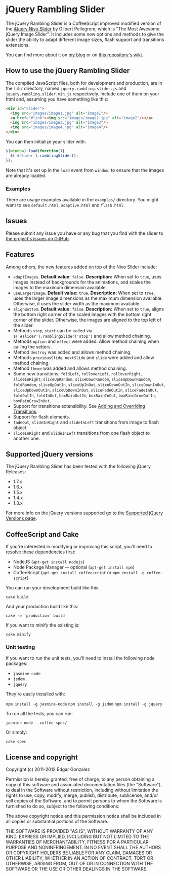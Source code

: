 # jQuery Rambling Slider

The jQuery Rambling Slider is a CoffeeScript improved modified version of the [jQuery Nivo Slider](http://github.com/gilbitron/Nivo-Slider) by Gilbert Pellegrom, which is "The Most Awesome jQuery Image Slider".
It includes some new options and methods to give the slider the ability to adapt different image sizes, flash support and transitions extensions.

You can find more about it on [my blog](http://www.ramblinglabs.com/blog) or on [this repository's wiki](http://github.com/egonzalez0787/rambling.slider/wiki).

## How to use the jQuery Rambling Slider

The compiled JavaScript files, both for development and production, are in the `lib/` directory, named `jquery.rambling.slider.js` and `jquery.rambling.slider.min.js` respectively. Include one of them on your html and, assuming you have something like this:

``` html
<div id="slider">
  <img src="images/image1.jpg" alt="image1"/>
  <a href="#link"><img src="images/image2.jpg" alt="image2"/></a>
  <img src="images/image3.jpg" alt="image3"/>
  <img src="images/image4.jpg" alt="image4"/>
</div>
```

You can then initialize your slider with:

``` javascript
$(window).load(function(){
  $('#slider').ramblingSlider();
});
```

Note that it's set up in the `load` event from `window`, to ensure that the images are already loaded.

### Examples

There are usage examples available in the `examples/` directory.
You might want to see `default.html`, `adaptive.html` and `flash.html`.

## Issues

Please submit any issue you have or any bug that you find with the slider to [the project's issues on GitHub](http://github.com/egonzalez0787/rambling.slider/issues).

## Features

Among others, the new features added on top of the Nivo Slider include:

* `adaptImages`. __Default value:__ `false`. __Description:__ When set to `true`, uses images instead of backgrounds for the animations, and scales the images to the maximum dimension available.
* `useLargerImage`. __Default value:__ `true`. __Description:__ When set to `true`, uses the larger image dimensions as the maximum dimension available. Otherwise, it uses the slider width as the maximum available.
* `alignBottom`. __Default value:__ `false`. __Description:__ When set to `true`, aligns the bottom right corner of the scaled images with the bottom right corner of the slider. Otherwise, the images are aligned to the top left of the slider.
* Methods `stop`, `start` can be called via `$('#slider').ramblingSlider('stop')` and allow method chaining.
* Methods `option` and `effect` were added. Allow method chaining when calling the setters.
* Method `destroy` was added and allows method chaining.
* Methods `previousSlide`, `nextSlide` and `slide` were added and allow method chaining.
* Method `theme` was added and allows method chaining.
* Some new transitions: `foldLeft`, `rolloverLeft`, `rolloverRight`, `slideInRight`, `sliceUpRandom`, `sliceDownRandom`, `sliceUpDownRandom`, `foldRandom`, `sliceUpOutIn`, `sliceUpInOut`, `sliceDownOutIn`, `sliceDownInOut`, `sliceUpDownOutIn`, `sliceUpDownInOut`, `sliceFadeOutIn`, `sliceFadeInOut`, `foldOutIn`, `foldInOut`, `boxRainOutIn`, `boxRainInOut`, `boxRainGrowOutIn`, `boxRainGrowInOut`.
* Support for transitions extensibility. See [Adding and Overriding Transitions](http://github.com/egonzalez0787/rambling.slider/wiki/Adding-and-Overriding-Transitions).
* Support for flash elements.
* `fadeOut`, `slideInRight` and `slideInLeft` transitions from image to flash object.
* `slideInRight` and `slideInLeft` transitions from one flash object to another one.

## Supported jQuery versions

The jQuery Rambling Slider has been tested with the following jQuery Releases:

* 1.7.x
* 1.6.x
* 1.5.x
* 1.4.x
* 1.3.x

For more info on the jQuery versions supported go to the [Supported jQuery Versions page](http://github.com/egonzalez0787/rambling.slider/wiki/Supported-jQuery-Versions).

## CoffeeScript and Cake

If you're interested in modifying or improving this script, you'll need to resolve these dependencies first:

* NodeJS (`apt-get install nodejs`)
* Node Package Manager -- optional (`apt-get install npm`)
* CoffeeScript (`apt-get install coffeescript` or `npm install -g coffee-script`)

You can run your development build like this:

`cake build`

And your production build like this:

`cake -e 'production' build`

If you want to minify the existing js:

`cake minify`

### Unit testing

If you want to run the unit tests, you'll need to install the following node packages:

* `jasmine-node`
* `jsdom`
* `jquery`

They're easily installed with:

`npm install -g jasmine-node`
`npm install -g jsdom`
`npm install -g jquery`

To run all the tests, you can run:

`jasmine-node --coffee spec/`

Or simply:

`cake spec`

## License and copyright

Copyright (c) 2011-2012 Edgar Gonzalez

Permission is hereby granted, free of charge, to any person obtaining a copy of this software and associated documentation files (the "Software"), to deal in the Software without restriction, including without limitation the rights to use, copy, modify, merge, publish, distribute, sublicense, and/or sell copies of the Software, and to permit persons to whom the Software is furnished to do so, subject to the following conditions:

The above copyright notice and this permission notice shall be included in all copies or substantial portions of the Software.

THE SOFTWARE IS PROVIDED "AS IS", WITHOUT WARRANTY OF ANY KIND, EXPRESS OR IMPLIED, INCLUDING BUT NOT LIMITED TO THE WARRANTIES OF MERCHANTABILITY, FITNESS FOR A PARTICULAR PURPOSE AND NONINFRINGEMENT. IN NO EVENT SHALL THE AUTHORS OR COPYRIGHT HOLDERS BE LIABLE FOR ANY CLAIM, DAMAGES OR OTHER LIABILITY, WHETHER IN AN ACTION OF CONTRACT, TORT OR OTHERWISE, ARISING FROM, OUT OF OR IN CONNECTION WITH THE SOFTWARE OR THE USE OR OTHER DEALINGS IN THE SOFTWARE.
